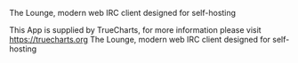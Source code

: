 The Lounge, modern web IRC client designed for self-hosting

This App is supplied by TrueCharts, for more information please visit https://truecharts.org
The Lounge, modern web IRC client designed for self-hosting
